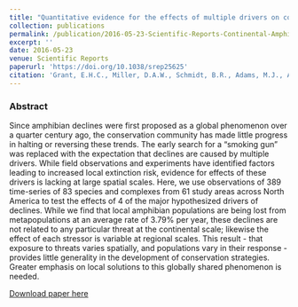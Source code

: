 ```yaml
---
title: "Quantitative evidence for the effects of multiple drivers on continental-scale amphibian declines"
collection: publications
permalink: /publication/2016-05-23-Scientific-Reports-Continental-Amphibian-Declines
excerpt: ''
date: 2016-05-23
venue: Scientific Reports
paperurl: 'https://doi.org/10.1038/srep25625'
citation: 'Grant, E.H.C., Miller, D.A.W., Schmidt, B.R., Adams, M.J., Amburgey, S.M., Chambert, T., Cruickshank, S.S., Fisher, R.N., Green, D.M., Hossack, B.R., Johnson, P.T.J., Joseph, M.B., Rittenhouse, T.A.G., Ryan, M.E., Waddle, J.H., Walls, S.C., Bailey, L.L., Fellers, G.M., Gorman, T.A., Ray, A.M., Pilliod, D.S., Price, S.J., Saenz, D., Sadinski, W., Muths, E. (2016). Quantitative evidence for the effects of multiple drivers on continental-scale amphibian declines. <i>Scientific Reports</i> 6:1–9.'
---
```



### Abstract

Since amphibian declines were first proposed as a global phenomenon over a quarter century ago, the conservation community has made little progress in halting or reversing these trends. The early search for a “smoking gun” was replaced with the expectation that declines are caused by multiple drivers. While field observations and experiments have identified factors leading to increased local extinction risk, evidence for effects of these drivers is lacking at large spatial scales. Here, we use observations of 389 time-series of 83 species and complexes from 61 study areas across North America to test the effects of 4 of the major hypothesized drivers of declines. While we find that local amphibian populations are being lost from metapopulations at an average rate of 3.79% per year, these declines are not related to any particular threat at the continental scale; likewise the effect of each stressor is variable at regional scales. This result - that exposure to threats varies spatially, and populations vary in their response - provides little generality in the development of conservation strategies. Greater emphasis on local solutions to this globally shared phenomenon is needed.

[Download paper here](https://doi.org/10.1038/srep25625)

